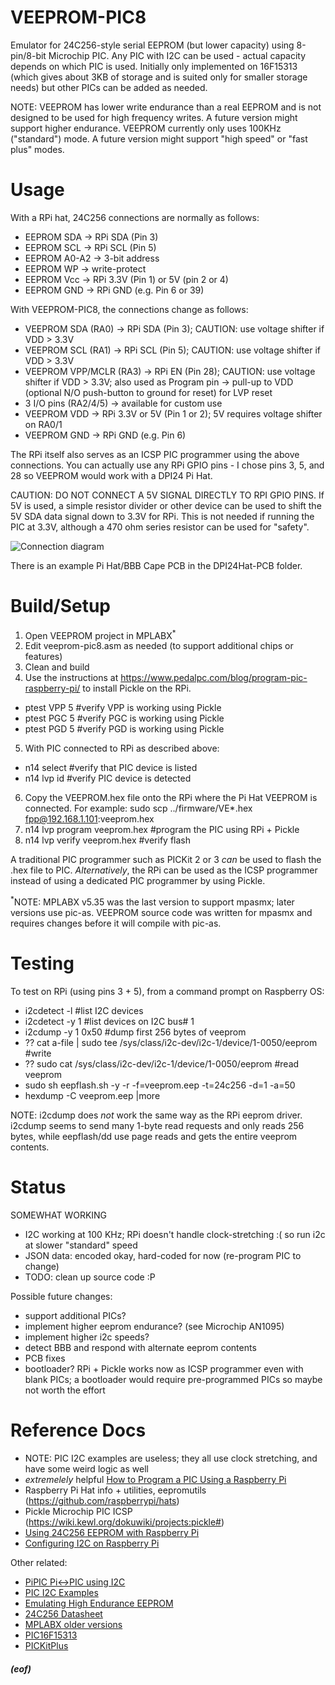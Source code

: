 # VEEPROM-PIC8

Emulator for 24C256-style serial EEPROM (but lower capacity) using 8-pin/8-bit Microchip PIC.  Any PIC with I2C can be used - actual capacity depends on which PIC is used.  Initially only implemented on 16F15313 (which gives about 3KB of storage and is suited only for smaller storage needs) but other PICs can be added as needed.

NOTE: VEEPROM has lower write endurance than a real EEPROM and is not designed to be used for high frequency writes. A future version might support higher endurance.  VEEPROM currently only uses 100KHz ("standard") mode.  A future version might support "high speed" or "fast plus" modes.

# Usage

With a RPi hat, 24C256 connections are normally as follows:
* EEPROM SDA -> RPi SDA (Pin 3)
* EEPROM SCL -> RPi SCL (Pin 5)
* EEPROM A0-A2 -> 3-bit address
* EEPROM WP -> write-protect
* EEPROM Vcc -> RPi 3.3V (Pin 1) or 5V (pin 2 or 4)
* EEPROM GND -> RPi GND (e.g. Pin 6 or 39)

With VEEPROM-PIC8, the connections change as follows:
* VEEPROM SDA (RA0) -> RPi SDA (Pin 3); CAUTION: use voltage shifter if VDD > 3.3V
* VEEPROM SCL (RA1) -> RPi SCL (Pin 5); CAUTION: use voltage shifter if VDD > 3.3V
* VEEPROM VPP/MCLR (RA3) -> RPi EN (Pin 28); CAUTION: use voltage shifter if VDD > 3.3V; also used as Program pin -> pull-up to VDD (optional N/O push-button to ground for reset) for LVP reset
* 3 I/O pins (RA2/4/5) -> available for custom use
* VEEPROM VDD -> RPi 3.3V or 5V (Pin 1 or 2); 5V requires voltage shifter on RA0/1
* VEEPROM GND -> RPi GND (e.g. Pin 6)

The RPi itself also serves as an ICSP PIC programmer using the above connections.  You can actually use any RPi GPIO pins - I chose pins 3, 5, and 28 so VEEPROM would work with a DPI24 Pi Hat.

CAUTION: DO NOT CONNECT A 5V SIGNAL DIRECTLY TO RPI GPIO PINS.  If 5V is used, a simple resistor divider or other device can be used to shift the 5V SDA data signal down to 3.3V for RPi.  This is not needed if running the PIC at 3.3V, although a 470 ohm series resistor can be used for "safety".

![Connection diagram](doc/connections.svg)

There is an example Pi Hat/BBB Cape PCB in the DPI24Hat-PCB folder.

# Build/Setup

1. Open VEEPROM project in MPLABX<sup>*</sup>
2. Edit veeprom-pic8.asm as needed (to support additional chips or features)
3. Clean and build
4. Use the instructions at https://www.pedalpc.com/blog/program-pic-raspberry-pi/ to install Pickle on the RPi.
* ptest VPP 5  #verify VPP is working using Pickle
* ptest PGC 5  #verify PGC is working using Pickle
* ptest PGD 5  #verify PGD is working using Pickle
5. With PIC connected to RPi as described above:
* n14 select #verify that PIC device is listed
* n14 lvp id #verify PIC device is detected
6. Copy the VEEPROM.hex file onto the RPi where the Pi Hat VEEPROM is connected.  For example: sudo scp ../firmware/VE*.hex fpp@192.168.1.101:veeprom.hex
7. n14 lvp program veeprom.hex #program the PIC using RPi + Pickle
8. n14 lvp verify veeprom.hex #verify flash

A traditional PIC programmer such as PICKit 2 or 3 *can* be used to flash the .hex file to PIC.  *Alternatively*, the RPi can be used as the ICSP programmer instead of using a dedicated PIC programmer by using Pickle.

<sup>*</sup>NOTE: MPLABX v5.35 was the last version to support mpasmx; later versions use pic-as.  VEEPROM source code was written for mpasmx and requires changes before it will compile with pic-as.

# Testing

To test on RPi (using pins 3 + 5), from a command prompt on Raspberry OS:
* i2cdetect -l  #list I2C devices
* i2cdetect -y 1  #list devices on I2C bus# 1
* i2cdump -y 1 0x50  #dump first 256 bytes of veeprom
* ?? cat a-file | sudo tee /sys/class/i2c-dev/i2c-1/device/1-0050/eeprom  #write
* ?? sudo cat /sys/class/i2c-dev/i2c-1/device/1-0050/eeprom  #read veeprom
* sudo sh eepflash.sh -y -r -f=veeprom.eep -t=24c256 -d=1 -a=50
* hexdump -C veeprom.eep |more

NOTE: i2cdump does *not* work the same way as the RPi eeprom driver. i2cdump seems to send many 1-byte read requests and only reads 256 bytes, while eepflash/dd use page reads and gets the entire veeprom contents.

# Status

SOMEWHAT WORKING
- I2C working at 100 KHz; RPi doesn't handle clock-stretching :( so run i2c at slower "standard" speed
- JSON data: encoded okay, hard-coded for now (re-program PIC to change)
- TODO: clean up source code :P

Possible future changes:
- support additional PICs?
- implement higher eeprom endurance? (see Microchip AN1095)
- implement higher i2c speeds?
- detect BBB and respond with alternate eeprom contents
- PCB fixes
- bootloader? RPi + Pickle works now as ICSP programmer even with blank PICs; a bootloader would require pre-programmed PICs so maybe not worth the effort

# Reference Docs
- NOTE: PIC I2C examples are useless; they all use clock stretching, and have some weird logic as well
- *extremelely* helpful [How to Program a PIC Using a Raspberry Pi](https://www.pedalpc.com/blog/program-pic-raspberry-pi/)
- Raspberry Pi Hat info + utilities, eepromutils (https://github.com/raspberrypi/hats)
- Pickle Microchip PIC ICSP (https://wiki.kewl.org/dokuwiki/projects:pickle#)
- [Using 24C256 EEPROM with Raspberry Pi](https://lektiondestages.art.blog/2020/03/20/using-a-24c256-24lc256-eeprom-on-raspberry-pi-with-device-overlays/)
- [Configuring I2C on Raspberry Pi](https://learn.adafruit.com/adafruits-raspberry-pi-lesson-4-gpio-setup/configuring-i2c)

Other related:
- [PiPIC Pi<->PIC using I2C](https://github.com/oh7bf/PiPIC)
- [PIC I2C Examples](https://microcontrollerslab.com/i2c-communication-pic-microcontroller/)
- [Emulating High Endurance EEPROM](https://ww1.microchip.com/downloads/en/AppNotes/01095c.pdf)
- [24C256 Datasheet](https://ww1.microchip.com/downloads/en/DeviceDoc/doc0670.pdf)
- [MPLABX older versions](https://www.microchip.com/en-us/development-tools-tools-and-software/mplab-ecosystem-downloads-archive)
- [PIC16F15313](https://www.microchip.com/en-us/product/PIC16F15313)
- [PICKitPlus](https://github.com/Anobium/PICKitPlus)

##### (eof)
